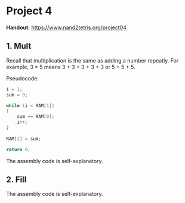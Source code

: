 # Project 4

**Handout:** https://www.nand2tetris.org/project04

## 1. Mult

Recall that multiplication is the same as adding a number repeatly. For example, 3 * 5 means 3 + 3 + 3 + 3 + 3 or 5 + 5 + 5.

Pseudocode:

```c
i = 1;
sum = 0;

while (i < RAM[1])
{
    sum += RAM[0];
    i++;
}
 
RAM[2] = sum;

return 0;
```

The assembly code is self-explanatory.

## 2. Fill

The assembly code is self-explanatory.